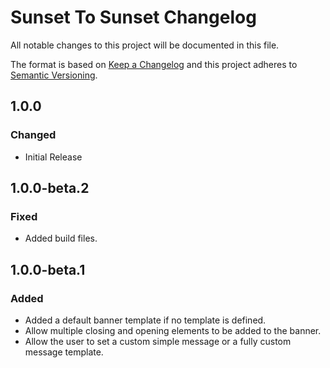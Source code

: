 # Sunset To Sunset Changelog

All notable changes to this project will be documented in this file.

The format is based on [Keep a Changelog](http://keepachangelog.com/) and this project adheres to [Semantic Versioning](http://semver.org/).

## 1.0.0
### Changed
- Initial Release

## 1.0.0-beta.2
### Fixed
- Added build files.

## 1.0.0-beta.1
### Added
- Added a default banner template if no template is defined.
- Allow multiple closing and opening elements to be added to the banner.
- Allow the user to set a custom simple message or a fully custom message template.
